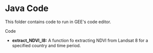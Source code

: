 # Java Code

This folder contains code to run in GEE's code editor.

Code
- **extract_NDVI_l8:** A function fo extracting NDVI from Landsat 8 for a specified country and time period.